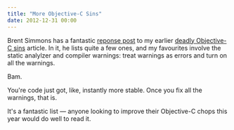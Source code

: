 ```yaml
---
title: "More Objective-C Sins"
date: 2012-12-31 00:00
---
```


Brent Simmons has a fantastic [reponse post](http://inessential.com/2012/12/31/coders_in_the_hands_of_an_angry_god) to my earlier [deadly Objective-C sins](http://ashfurrow.com/blog/seven-deadly-sins-of-modern-objective-c) article. In it, he lists quite a few ones, and my favourites involve the static analylzer and compiler warnings: treat warnings as errors and turn on all the warnings.

Bam.

You're code just got, like, instantly more stable. Once you fix all the warnings, that is.

It's a fantastic list — anyone looking to improve their Objective-C chops this year would do well to read it.

<!-- more -->
